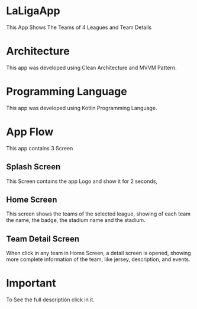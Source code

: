 # LaLigaApp
This App Shows The Teams of 4 Leagues and Team Details

# Architecture
This app was developed using Clean Architecture and MVVM Pattern.

# Programming Language
This app was developed using Kotlin Programming Language.

# App Flow
This app contains 3 Screen
## Splash Screen
This Screen contains the app Logo and show it for 2 seconds,

## Home Screen
This screen shows the teams of the selected league, showing of each team the name, the badge, the stadium name and the stadium.

## Team Detail Screen
When click in any team in Home Screen, a detail screen is opened, showing more complete information of the team, like jersey, description, and events.

# Important
To See the full descriptión click in it.
